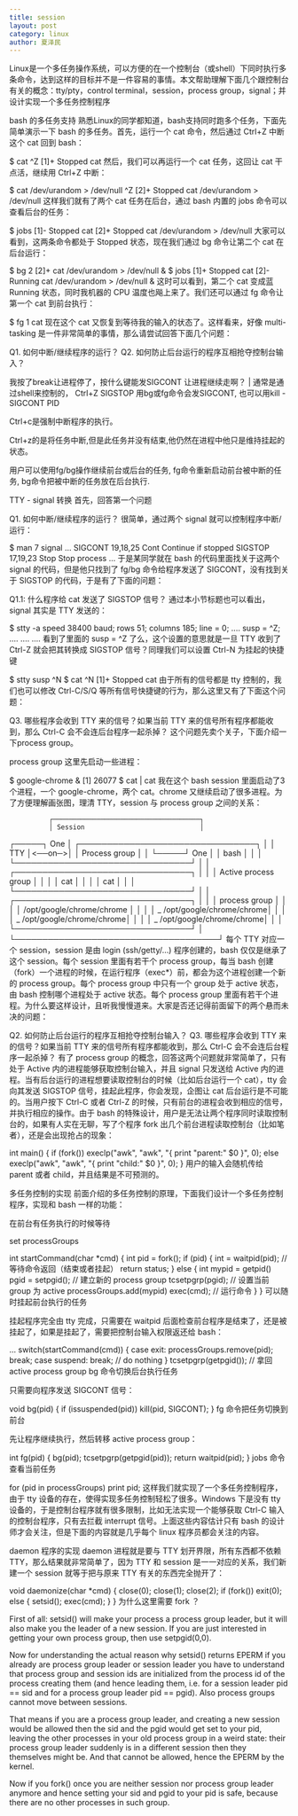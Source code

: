 ```yaml
---
title: session
layout: post
category: linux
author: 夏泽民
---
```

Linux是一个多任务操作系统，可以方便的在一个控制台（或shell）下同时执行多条命令，达到这样的目标并不是一件容易的事情。本文帮助理解下面几个跟控制台有关的概念：tty/pty，control terminal，session，process group，signal；并设计实现一个多任务控制程序

bash 的多任务支持
熟悉Linux的同学都知道，bash支持同时跑多个任务，下面先简单演示一下 bash 的多任务。首先，运行一个 cat 命令，然后通过 Ctrl+Z 中断这个 cat 回到 bash：

$ cat
^Z
[1]+  Stopped                 cat
然后，我们可以再运行一个 cat 任务，这回让 cat 干点活，继续用 Ctrl+Z 中断：

$ cat /dev/urandom > /dev/null
^Z
[2]+  Stopped                 cat /dev/urandom > /dev/null
这样我们就有了两个 cat 任务在后台，通过 bash 内置的 jobs 命令可以查看后台的任务：

$ jobs
[1]-  Stopped                 cat
[2]+  Stopped                 cat /dev/urandom > /dev/null
大家可以看到，这两条命令都处于 Stopped 状态，现在我们通过 bg 命令让第二个 cat 在后台运行：

$ bg 2
[2]+ cat /dev/urandom > /dev/null &
$ jobs
[1]+  Stopped                 cat
[2]-  Running                 cat /dev/urandom > /dev/null &
这时可以看到，第二个 cat 变成蓝 Running 状态，同时我机器的 CPU 温度也飚上来了。我们还可以通过 fg 命令让第一个 cat 到前台执行：

$ fg 1
cat
现在这个 cat 又恢复到等待我的输入的状态了。这样看来，好像 multi-tasking 是一件非常简单的事情，那么请尝试回答下面几个问题：

Q1. 如何中断/继续程序的运行？
Q2. 如何防止后台运行的程序互相抢夺控制台输入？

我按了break让进程停了，按什么键能发SIGCONT 让进程继续走啊？ | 通常是通过shell来控制的， Ctrl+Z SIGSTOP 用bg或fg命令会发SIGCONT, 也可以用kill -SIGCONT PID

Ctrl+c是强制中断程序的执行。

Ctrl+z的是将任务中断,但是此任务并没有结束,他仍然在进程中他只是维持挂起的状态。

用户可以使用fg/bg操作继续前台或后台的任务, 
fg命令重新启动前台被中断的任务,
bg命令把被中断的任务放在后台执行.
<!-- more -->
TTY - signal 转换
首先，回答第一个问题

Q1. 如何中断/继续程序的运行？
很简单，通过两个 signal 就可以控制程序中断/运行：

$ man 7 signal
       ...
       SIGCONT   19,18,25    Cont    Continue if stopped
       SIGSTOP   17,19,23    Stop    Stop process
       ...
于是某同学就在 bash 的代码里面找关于这两个 signal 的代码，但是他只找到了 fg/bg 命令给程序发送了 SIGCONT，没有找到关于 SIGSTOP 的代码，于是有了下面的问题：

Q1.1: 什么程序给 cat 发送了 SIGSTOP 信号？
通过本小节标题也可以看出，signal 其实是 TTY 发送的：

$ stty -a
speed 38400 baud; rows 51; columns 185; line = 0;
.... susp = ^Z; ....
....
....
看到了里面的 susp = ^Z 了么，这个设置的意思就是一旦 TTY 收到了 Ctrl-Z 就会把其转换成 SIGSTOP 信号？同理我们可以设置 Ctrl-N 为挂起的快捷键

$ stty susp ^N
$ cat
^N
[1]+  Stopped                 cat
由于所有的信号都是 tty 控制的，我们也可以修改 Ctrl-C/S/Q 等所有信号快捷键的行为，那么这里又有了下面这个问题：

Q3. 哪些程序会收到 TTY 来的信号？如果当前 TTY 来的信号所有程序都能收到，那么 Ctrl-C 会不会连后台程序一起杀掉？
这个问题先卖个关子，下面介绍一下process group。

process group
这里先启动一些进程：

$ google-chrome &
[1] 26077
$ cat | cat
我在这个 bash session 里面启动了3个进程，一个 google-chrome，两个 cat。chrome 又继续启动了很多进程。为了方便理解画张图，理清 TTY，session 与 process group 之间的关系：

              ┌─────────────────────────────────────┐
              │ Session                             │
┌─────┐  One  │  ┌────────────────────────────────┐ │
│ TTY │<──on─>│  │ Process group                  │ │
└─────┘  One  │  │   bash                         │ │
              │  └────────────────────────────────┘ │
              │  ┌────────────────────────────────┐ │
              │  │ Active process group           │ │
              │  │   cat                          │ │
              │  │   cat                          │ │
              │  └────────────────────────────────┘ │
              │  ┌────────────────────────────────┐ │
              │  │ process group                  │ │
              │  │   /opt/google/chrome/chrome    │ │
              │  │    \_ /opt/google/chrome/chrome│ │
              │  │    \_ /opt/google/chrome/chrome│ │
              │  │    \_ /opt/google/chrome/chrome│ │
              │  └────────────────────────────────┘ │
              └─────────────────────────────────────┘
每个 TTY 对应一个 session，session 是由 login (ssh/getty/…) 程序创建的，bash 仅仅是继承了这个 session。每个 session 里面有若干个 process group，每当 bash 创建（fork）一个进程的时候，在运行程序（exec*）前，都会为这个进程创建一个新的 process group。每个 process group 中只有一个 group 处于 active 状态，由 bash 控制哪个进程处于 active 状态。每个 process group 里面有若干个进程。为什么要这样设计，且听我慢慢道来。大家是否还记得前面留下的两个悬而未决的问题：

Q2. 如何防止后台运行的程序互相抢夺控制台输入？
Q3. 哪些程序会收到 TTY 来的信号？如果当前 TTY 来的信号所有程序都能收到，那么 Ctrl-C 会不会连后台程序一起杀掉？
有了 process group 的概念，回答这两个问题就非常简单了，只有处于 Active 内的进程能够获取控制台输入，并且 signal 只发送给 Active 内的进程。当有后台运行的进程想要读取控制台的时候（比如后台运行一个 cat），tty 会向其发送 SIGSTOP 信号，挂起此程序，你会发现，企图让 cat 后台运行是不可能的。当用户按下 Ctrl-C 或者 Ctrl-Z 的时候，只有前台的进程会收到相应的信号，并执行相应的操作。由于 bash 的特殊设计，用户是无法让两个程序同时读取控制台的，如果有人实在无聊，写了个程序 fork 出几个前台进程读取控制台（比如笔者），还是会出现抢占的现象：

int main() {
        if (fork())
                execlp("awk", "awk", "{ print \"parent:\" $0 }", 0);
        else
                execlp("awk", "awk", "{ print \"child:\" $0 }", 0);
}
用户的输入会随机传给 parent 或者 child，并且结果是不可预测的。

多任务控制的实现
前面介绍的多任务控制的原理，下面我们设计一个多任务控制程序，实现和 bash 一样的功能：

在前台有任务执行的时候等待

set processGroups

int startCommand(char *cmd) {
  int pid = fork();
  if (pid) {
    int = waitpid(pid); // 等待命令返回（结束或者挂起）
    return status;
  } else {
    int mypid = getpid()
    pgid = setpgid(); // 建立新的 process group
    tcsetpgrp(pgid); // 设置当前 group 为 active
    processGroups.add(mypid)
    exec(cmd); // 运行命令
  }
}
可以随时挂起前台执行的任务

挂起程序完全由 tty 完成，只需要在 waitpid 后面检查前台程序是结束了，还是被挂起了，如果是挂起了，需要把控制台输入权限返还给 bash：

...
switch(startCommand(cmd)) {
case exit:
  processGroups.remove(pid);
  break;
case suspend:
  break; // do nothing
}
tcsetpgrp(getpgid()); // 拿回 active process group
bg 命令切换后台执行任务

只需要向程序发送 SIGCONT 信号：

void bg(pid) {
  if (issuspended(pid))
    kill(pid, SIGCONT);
}
fg 命令把任务切换到前台

先让程序继续执行，然后转移 active process group：

int fg(pid) {
  bg(pid);
  tcsetpgrp(getpgid(pid));
  return waitpid(pid);
}
jobs 命令查看当前任务

for (pid in processGroups)
  print pid;
这样我们就实现了一个多任务控制程序，由于 tty 设备的存在，使得实现多任务控制轻松了很多。Windows 下是没有 tty 设备的，于是控制台程序就有很多限制，比如无法实现一个能够获取 Ctrl-C 输入的控制台程序，只有去拦截 interrupt 信号。上面这些内容估计只有 bash 的设计师才会关注，但是下面的内容就是几乎每个 linux 程序员都会关注的内容。

daemon 程序的实现
daemon 进程就是要与 TTY 划开界限，所有东西都不依赖 TTY，那么结果就非常简单了，因为 TTY 和 session 是一一对应的关系，我们新建一个 session 就等于把与原来 TTY 有关的东西完全抛开了：

void daemonize(char *cmd) {
  close(0);
  close(1);
  close(2);
  if (fork())
    exit(0);
  else {
    setsid();
    exec(cmd);
  }
}
为什么这里需要 fork ？

First of all: setsid() will make your process a process group leader, but it will also make you the leader of a new session. If you are just interested in getting your own process group, then use setpgid(0,0).

Now for understanding the actual reason why setsid() returns EPERM if you already are process group leader or session leader you have to understand that process group and session ids are initialized from the process id of the process creating them (and hence leading them, i.e. for a session leader pid == sid and for a process group leader pid == pgid). Also process groups cannot move between sessions.

That means if you are a process group leader, and creating a new session would be allowed then the sid and the pgid would get set to your pid, leaving the other processes in your old process group in a weird state: their process group leader suddenly is in a different session then they themselves might be. And that cannot be allowed, hence the EPERM by the kernel.

Now if you fork() once you are neither session nor process group leader anymore and hence setting your sid and pgid to your pid is safe, because there are no other processes in such group.